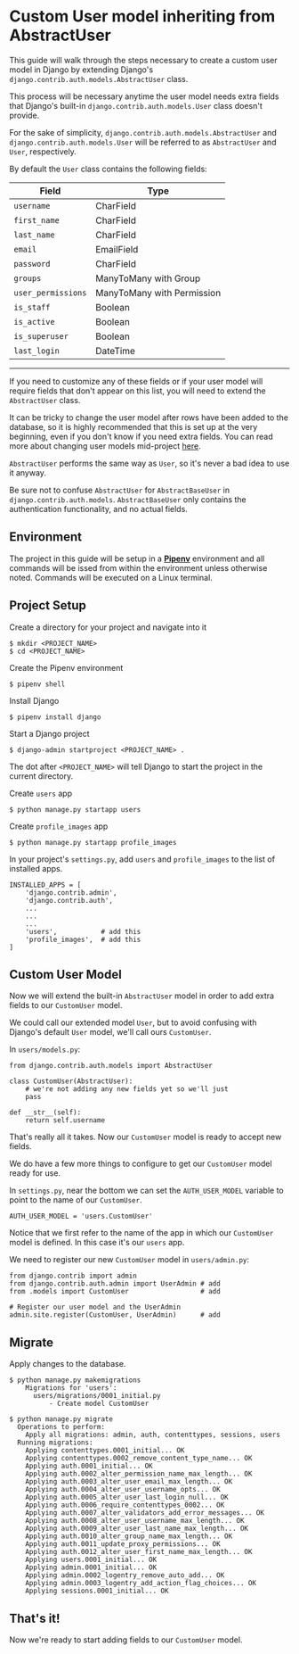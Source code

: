 # Custom User model inheriting from AbstractUser

This guide will walk through the steps necessary to create a custom user model in Django by extending Django's `django.contrib.auth.models.AbstractUser` class.

This process will be necessary anytime the user model needs extra fields that Django's built-in `django.contrib.auth.models.User` class doesn't provide.

For the sake of simplicity, `django.contrib.auth.models.AbstractUser` and `django.contrib.auth.models.User` will be referred to as `AbstractUser` and `User`, respectively.

By default the `User` class contains the following fields:

|     Field          |             Type              |
|--------------------|-------------------------------|
|     `username`     |           CharField           |   
|    `first_name`    |           CharField           |
|     `last_name`    |           CharField           |
|      `email`       |           EmailField          |
|     `password`     |           CharField           |    
|      `groups`      |     ManyToMany with Group     |
| `user_permissions` |  ManyToMany with Permission   |    
|     `is_staff`     |            Boolean            |
|    `is_active`     |            Boolean            |
|   `is_superuser`   |            Boolean            |
|    `last_login`    |            DateTime           |
-----------------------------------------------------

If you need to customize any of these fields or if your user model will require fields that don't appear on this list, you will need to extend the `AbstractUser` class.

It can be tricky to change the user model after rows have been added to the database, so it is highly recommended that this is set up at the very beginning, even if you don't know if you need extra fields. You can read more about changing user models mid-project [here](https://docs.djangoproject.com/en/3.0/topics/auth/customizing/#changing-to-a-custom-user-model-mid-project).

`AbstractUser` performs the same way as `User`, so it's never a bad idea to use it anyway.

Be sure not to confuse `AbstractUser` for `AbstractBaseUser` in `django.contrib.auth.models`. `AbstractBaseUser` only contains the authentication functionality, and no actual fields.

## Environment

The project in this guide will be setup in a **[Pipenv](https://pipenv-fork.readthedocs.io/en/latest/)** environment and all commands will be issed from within the environment unless otherwise noted. Commands will be executed on a Linux terminal.

## Project Setup

Create a directory for your project and navigate into it

    $ mkdir <PROJECT_NAME>
    $ cd <PROJECT_NAME>

Create the Pipenv environment

    $ pipenv shell

Install Django

    $ pipenv install django

Start a Django project

    $ django-admin startproject <PROJECT_NAME> .

The dot after `<PROJECT_NAME>` will tell Django to start the project in the current directory.

Create `users` app

    $ python manage.py startapp users

Create `profile_images` app

    $ python manage.py startapp profile_images

In your project's `settings.py`, add `users` and `profile_images` to the list of installed apps.

    INSTALLED_APPS = [
        'django.contrib.admin',
        'django.contrib.auth',
        ...
        ...
        ...
        'users',           # add this
        'profile_images',  # add this
    ]

## Custom User Model

Now we will extend the built-in `AbstractUser` model in order to add extra fields to our `CustomUser` model. 

We could call our extended model `User`, but to avoid confusing with Django's default `User` model, we'll call ours `CustomUser`.

In `users/models.py`:

    from django.contrib.auth.models import AbstractUser

    class CustomUser(AbstractUser):
        # we're not adding any new fields yet so we'll just
        pass
    
    def __str__(self):
        return self.username
        
That's really all it takes. Now our `CustomUser` model is ready to accept new fields.

We do have a few more things to configure to get our `CustomUser` model ready for use.

In `settings.py`, near the bottom we can set the `AUTH_USER_MODEL` variable to point to the name of our `CustomUser`.

    AUTH_USER_MODEL = 'users.CustomUser'

Notice that we first refer to the name of the app in which our `CustomUser` model is defined. In this case it's our `users` app.

We need to register our new `CustomUser` model in `users/admin.py`:

    from django.contrib import admin
    from django.contrib.auth.admin import UserAdmin # add
    from .models import CustomUser                  # add

    # Register our user model and the UserAdmin
    admin.site.register(CustomUser, UserAdmin)      # add

## Migrate

Apply changes to the database.

    $ python manage.py makemigrations
        Migrations for 'users':
          users/migrations/0001_initial.py
              - Create model CustomUser
    
    $ python manage.py migrate
      Operations to perform:
        Apply all migrations: admin, auth, contenttypes, sessions, users
      Running migrations:
        Applying contenttypes.0001_initial... OK
        Applying contenttypes.0002_remove_content_type_name... OK
        Applying auth.0001_initial... OK
        Applying auth.0002_alter_permission_name_max_length... OK
        Applying auth.0003_alter_user_email_max_length... OK
        Applying auth.0004_alter_user_username_opts... OK
        Applying auth.0005_alter_user_last_login_null... OK
        Applying auth.0006_require_contenttypes_0002... OK
        Applying auth.0007_alter_validators_add_error_messages... OK
        Applying auth.0008_alter_user_username_max_length... OK
        Applying auth.0009_alter_user_last_name_max_length... OK
        Applying auth.0010_alter_group_name_max_length... OK
        Applying auth.0011_update_proxy_permissions... OK
        Applying auth.0012_alter_user_first_name_max_length... OK
        Applying users.0001_initial... OK
        Applying admin.0001_initial... OK
        Applying admin.0002_logentry_remove_auto_add... OK
        Applying admin.0003_logentry_add_action_flag_choices... OK
        Applying sessions.0001_initial... OK

## That's it!

Now we're ready to start adding fields to our `CustomUser` model. 
